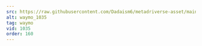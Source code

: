 ```yaml
---
src: https://raw.githubusercontent.com/Dadaism6/metadriverse-asset/main/script-waymo-output-newcompressed/waymo_1035.mp4
alt: waymo_1035
tag: waymo
vid: 1035
order: 160
---
```

